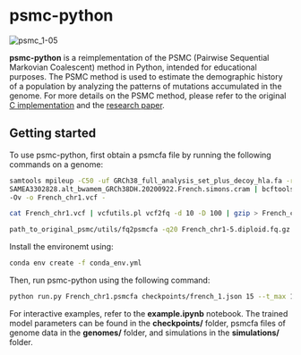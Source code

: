 # psmc-python
![psmc_1-05](https://user-images.githubusercontent.com/1506940/234715469-00f03580-0480-42e4-96af-ddbe39519c39.png)

**psmc-python** is a reimplementation of the PSMC (Pairwise Sequential Markovian Coalescent) method in Python, intended for educational purposes. The PSMC method is used to estimate the demographic history of a population by analyzing the patterns of mutations accumulated in the genome. For more details on the PSMC method, please refer to the original <a href='https://github.com/lh3/psmc'>C implementation</a> and the <a href='https://www.nature.com/articles/nature10231'>research paper</a>.

## Getting started
To use psmc-python, first obtain a psmcfa file by running the following commands on a genome:

```bash
samtools mpileup -C50 -uf GRCh38_full_analysis_set_plus_decoy_hla.fa -r chr1 \
SAMEA3302828.alt_bwamem_GRCh38DH.20200922.French.simons.cram | bcftools call -c \
-Ov -o French_chr1.vcf -

cat French_chr1.vcf | vcfutils.pl vcf2fq -d 10 -D 100 | gzip > French_chr1.diploid.fq.gz

path_to_original_psmc/utils/fq2psmcfa -q20 French_chr1-5.diploid.fq.gz > French_chr1.psmcfa
```

Install the environemt using:

```bash
conda env create -f conda_env.yml
```

Then, run psmc-python using the following command:

```bash
python run.py French_chr1.psmcfa checkpoints/french_1.json 15 --t_max 15 --n_steps 64 --pattern '1*4+25*2+1*4+1*6' --batch_size 300000
```

For interactive examples, refer to the **example.ipynb** notebook. The trained model parameters can be found in the **checkpoints/** folder, psmcfa files of genome data in the **genomes/** folder, and simulations in the **simulations/** folder.
